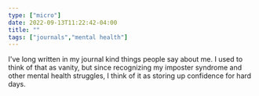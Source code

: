 ```yaml
---
type: ["micro"]
date: 2022-09-13T11:22:42-04:00
title: ""
tags: ["journals","mental health"]
---
```

I've long written in my journal kind things people say about me. I used to think of that as vanity, but since recognizing my imposter syndrome and other mental health struggles, I think of it as storing up confidence for hard days.
